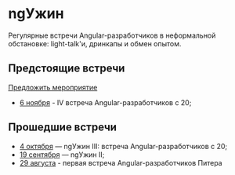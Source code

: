 # ngУжин

Регулярные встречи Angular-разработчиков в неформальной обстановке: light-talk'и, дринкапы и обмен опытом.

## Предстоящие встречи

<a href="https://github.com/in100gramm/events/issues/new?assignees=Realetive&labels=&template=-----------------.md&title=%D0%9D%D0%B0%D0%B7%D0%B2%D0%B0%D0%BD%D0%B8%D0%B5+%D0%BC%D0%B5%D1%80%D0%BE%D0%BF%D1%80%D0%B8%D1%8F%D1%82%D0%B8%D1%8F">Предложить мероприятие</a>

- [6 ноября](/events/2019/11/2019.11.06.md) - IV встреча Angular-разработчиков c 20;

## Прошедшие встречи

- [4 октября](/events/2019/10/2019.10.04.md) — ngУжин III: встреча Angular-разработчиков с 20;
- [19 сентября](/events/2019/09/2019.09.19.md) — ngУжин II;
- [29 августа](/events/2019/08/2019.08.29.md) - первая встреча Angular-разработчиков Питера